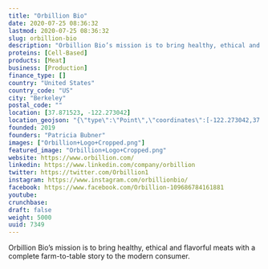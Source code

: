```yaml
---
title: "Orbillion Bio"
date: 2020-07-25 08:36:32
lastmod: 2020-07-25 08:36:32
slug: orbillion-bio
description: "Orbillion Bio’s mission is to bring healthy, ethical and flavorful meats with a complete farm-to-table story to the modern consumer."
proteins: [Cell-Based]
products: [Meat]
business: [Production]
finance_type: []
country: "United States"
country_code: "US"
city: "Berkeley"
postal_code: ""
location: [37.871523, -122.273042]
location_geojson: "{\"type\":\"Point\",\"coordinates\":[-122.273042,37.871523]}"
founded: 2019
founders: "Patricia Bubner"
images: ["Orbillion+Logo+Cropped.png"]
featured_image: "Orbillion+Logo+Cropped.png"
website: https://www.orbillion.com/
linkedin: https://www.linkedin.com/company/orbillion
twitter: https://twitter.com/Orbillion1
instagram: https://www.instagram.com/orbillionbio/
facebook: https://www.facebook.com/Orbillion-109686784161881
youtube: 
crunchbase: 
draft: false
weight: 5000
uuid: 7349
---
```

Orbillion Bio’s mission is to bring healthy, ethical and flavorful meats with a complete farm-to-table story to the modern consumer.
